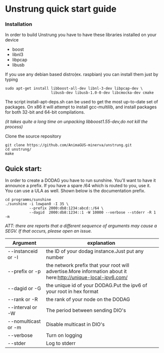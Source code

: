 # Unstrung quick start guide


### Installation

In order to build Unstrung you have to have these libraries installed on your device
* boost
* libnl3
* libpcap
* libusb

If you use any debian based distro(ex. raspbian) you can install them just by typing
```
sudo apt-get install libboost-all-dev libnl-3-dev libpcap-dev \
                     libusb-dev libusb-1.0-0-dev libcmocka-dev cmake
```

The script install-apt-deps.sh can be used to get the most up-to-date set of packages.
On x86 it will attempt to install gcc-multilib, and install packages for both 32-bit and 64-bit compilations.

*(it takes quite a long time on unpacking libboost1.55-dev,do not kill the process)*

Clone the source repository
```
git clone https://github.com/AnimaGUS-minerva/unstrung.git
cd unstrung/
make
```

## Quick start:

In order to create a DODAG you have to run sunshine.  You'll want to have it
announce a prefix.   If you have a spare /64 which is routed to you, use it.
You can use a ULA as well.  Shown below is the documentation prefix.
```
cd programms/sunshine
./sunshine -i lowpan0 -I 35 \
           --prefix 2000:db8:1234:abcd::/64 \
           --dagid  2000:db8:1234::1 -W 10000 --verbose --stderr -R 1 -m
```
*ATT: there are reports that a different sequence of arguments may cause a SEGV. If that occurs, please open an issue.*

| Argument | explanation |
| ------ | ------ |
| -\-instanceid or \-I | the ID of your dodag instance.Just put any number |
| -\-prefix or \-p | the network prefix that your root will advertise.More information about it here:http://unique-local-ipv6.com/ |
| -\-dagid or \-G | the unique id of your DODAG.Put the ipv6 of your root in hex format |
| -\-rank or \-R | the rank of your node on the DODAG |
| -\-interval or \-W | The period between sending DIO's |
| -\-nomulticast or \-m | Disable multicast in DIO's |
| -\-verbose | Turn on logging |
| -\-stder | Log to stderr |
